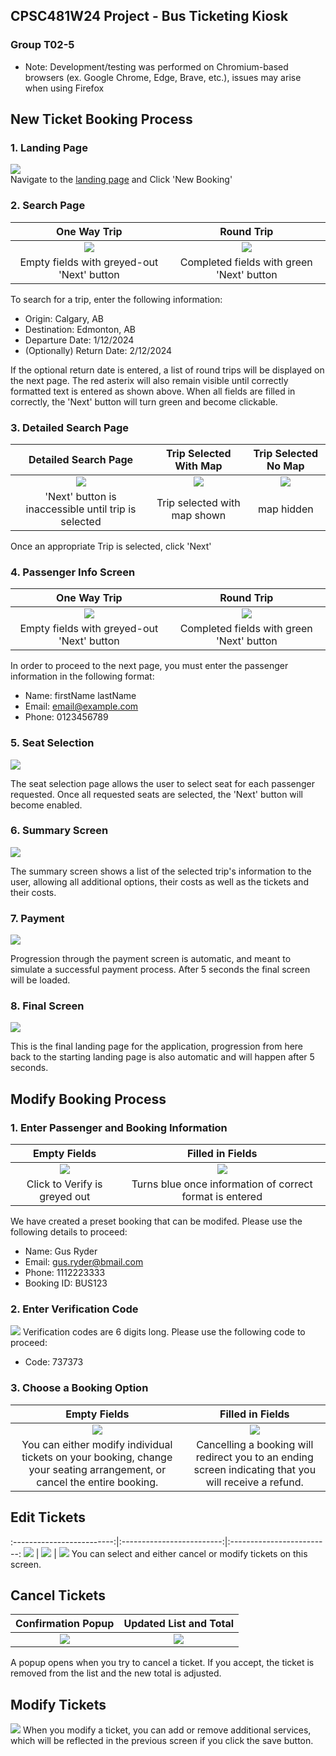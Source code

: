 ## CPSC481W24 Project - Bus Ticketing Kiosk

### Group T02-5

-   Note: Development/testing was performed on Chromium-based browsers (ex. Google Chrome, Edge, Brave, etc.), issues may arise when using Firefox

## New Ticket Booking Process
### 1. Landing Page
![](./Images/landing_page.png?=x500)  
Navigate to the [landing page](https://kevonosdiaz.github.io/bus-kiosk/index.html) and Click 'New Booking'  


### 2. Search Page
One Way Trip             |  Round Trip
:-------------------------:|:-------------------------:
![](./Images/trip_search.png?=x500) | ![](./Images/trip_search_round.png?=x50)  
Empty fields with greyed-out 'Next' button | Completed fields with green 'Next' button 

  
To search for a trip, enter the following information:
   - Origin: Calgary, AB
   - Destination: Edmonton, AB
   - Departure Date: 1/12/2024
   - (Optionally) Return Date: 2/12/2024

  
If the optional return date is entered, a list of round trips will be displayed on the next page. The red asterix will also remain visible until correctly formatted text is entered as shown above.
When all fields are filled in correctly, the 'Next' button will turn green and become clickable.  

### 3. Detailed Search Page
Detailed Search Page     |  Trip Selected With Map         |  Trip Selected No Map
:-------------------------:|:-------------------------:|:-------------------------:
![](./Images/detailed_search.png?=x500) | ![](./Images/detailed_search_selected_map.png?=x50)  | ![](./Images/detailed_search_selected_nomap.png?=x50)
'Next' button is inaccessible until trip is selected | Trip selected with map shown | map hidden
  
Once an appropriate Trip is selected, click 'Next'  

### 4. Passenger Info Screen
One Way Trip             |  Round Trip
:-------------------------:|:-------------------------:
![](./Images/passenger_info.png?=x500) | ![](./Images/passenger_info_complete.png?=x50)  
Empty fields with greyed-out 'Next' button | Completed fields with green 'Next' button  

In order to proceed to the next page, you must enter the passenger information in the following format:  
   - Name: firstName lastName
   - Email: email@example.com
   - Phone: 0123456789

    
### 5. Seat Selection
![](./Images/seat_selection.png?=x500)  

The seat selection page allows the user to select seat for each passenger requested. Once all requested seats are selected, the 'Next' button will become enabled.  

### 6. Summary Screen
![](./Images/summary_page.png?=x500)  

The summary screen shows a list of the selected trip's information to the user, allowing all additional options, their costs as well as the tickets and their costs.
### 7. Payment
![](./Images/pay.png?=x500)  

Progression through the payment screen is automatic, and meant to simulate a successful payment process. After 5 seconds the final screen will be loaded.  
### 8. Final Screen
![](./Images/final.png?=x500)  

This is the final landing page for the application, progression from here back to the starting landing page is also automatic and will happen after 5 seconds.  

## Modify Booking Process
### 1. Enter Passenger and Booking Information
Empty Fields            |  Filled in Fields
:-------------------------:|:-------------------------:
![](./Images/ticket_lookup_empty.png?=x500) | ![](./Images/ticket_lookup_filled.png?=x50)  
Click to Verify is greyed out | Turns blue once information of correct format is entered 

We have created a preset booking that can be modifed. Please use the following details to proceed:  
   - Name: Gus Ryder
   - Email: gus.ryder@bmail.com
   - Phone: 1112223333
   - Booking ID: BUS123

### 2. Enter Verification Code
![](./Images/ticket_lookup_verify.png?=x500)
Verification codes are 6 digits long. Please use the following code to proceed:
   - Code: 737373

### 3. Choose a Booking Option
Empty Fields            |  Filled in Fields
:-------------------------:|:-------------------------:
![](./Images/booking_options.png?=x500) | ![](./Images/booking_options_popup.png?=x50)
You can either modify individual tickets on your booking, change your seating arrangement, or cancel the entire booking. | Cancelling a booking will redirect you to an ending screen indicating that you will receive a refund.


## Edit Tickets
:-------------------------:|:-------------------------:|:-------------------------:
![](./Images/edit_tickets_base.png?=x500) | ![](./Images/edit_tickets_details.png?=x50) | ![](./Images/edit_details_select.png?=x50)
You can select and either cancel or modify tickets on this screen.

## Cancel Tickets
Confirmation Popup           |  Updated List and Total
:-------------------------:|:-------------------------:
![](./Images/edit_tickets_cancel.png?=x500) | ![](./Images/edit_tickets_cancel2.png?=x50)
A popup opens when you try to cancel a ticket. If you accept, the ticket is removed from the list and the new total is adjusted.

## Modify Tickets
![](./Images/tickets_modify.png?=x500)
When you modify a ticket, you can add or remove additional services, which will be reflected in the previous screen if you click the save button.